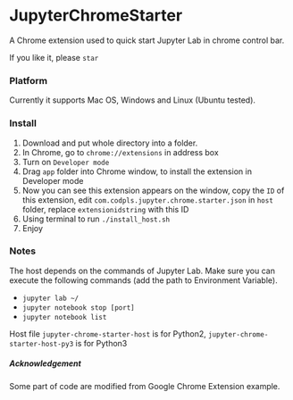 # JupyterChromeStarter
 A Chrome extension used to quick start Jupyter Lab in chrome control bar.
 
 If you like it, please `star`

### Platform
Currently it supports Mac OS, Windows and Linux (Ubuntu tested).


### Install
1. Download and put whole directory into a folder.
2. In Chrome, go to `chrome://extensions` in address box
3. Turn on `Developer mode`
4. Drag `app` folder into Chrome window, to install the extension in Developer mode
5. Now you can see this extension appears on the window, copy the `ID` of this extension, edit `com.codpls.jupyter.chrome.starter.json` in `host` folder, replace `extensionidstring` with this ID
6. Using terminal to run `./install_host.sh`
7. Enjoy


### Notes
The host depends on the commands of Jupyter Lab. Make sure you can execute the following commands (add the path to Environment Variable).
* `jupyter lab ~/`
* `jupyter notebook stop [port]`
* `jupyter notebook list`

Host file `jupyter-chrome-starter-host` is for Python2, `jupyter-chrome-starter-host-py3` is for Python3












##### Acknowledgement
Some part of code are modified from Google Chrome Extension example.


